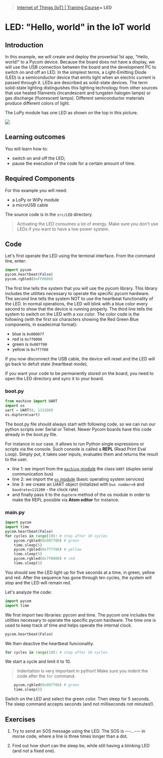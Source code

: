 > [Internet of Things (IoT) | Training Course](LED.html) ▸ **LED**

# LED: "Hello, world" in the IoT world

## Introduction

In this example, we will create and deploy the proverbial 1st app, “Hello, world!” to a Pycom device. Because the board does not have a display, we will use the USB connection between the board and the development PC to switch on and off an LED. In the simplest terms, a Light-Emitting Diode (LED) is a semiconductor device that emits light when an electric current is passed through it. LEDs are described as solid-state devices. The term solid-state lighting distinguishes this lighting technology from other sources that use heated filaments (incandescent and tungsten halogen lamps) or gas discharge (fluorescent lamps). Different semiconductor materials produce different colors of light. 


The LoPy module has one LED as shown on the top in this picture.

![](https://i.imgur.com/glFA5C0.png?1)

## Learning outcomes

You will learn how to:
* switch on and off the LED;
* pause the execution of the code for a certain amount of time.

## Required Components

For this example you will need:

* a LoPy or WiPy module
* a microUSB cable

The source code is in the `src/LED` directory.

> Activating the LED consumes a lot of energy. Make sure you don't use LEDs if you want to have a low power system.

## Code

Let's first operate the LED using the terminal interface. From the command line, enter:

```python
import pycom
pycom.heartbeat(False) 
pycom.rgbled(0xFF0000) 
```

The first line tells the system that you will use the pycom library. This library includes the utilities necessary to operate the specific pycom hardware.
The second line tells the system NOT to use the heartbeat functionality of the LED. In normal operations, the LED will blink with a blue color every second to show that the device is running properly.
The third line tells the system to switch on the LED with a xxx color. The color code is the following (with the first six characters showing the Red Green Blue components, in exadecimal format):

* blue is `0x00007f`
* red is `0x7f0000`
* green is `0x007f00`
* yellow is `0x7f7f00`

If you now disconnect the USB cable, the device will reset and the LED will go back to defult state (heartbeat mode).

If you want your code to be permanently stored on the board, you need to open the LED directory and sync it to your board.
### boot.py

```python
from machine import UART
import os
uart = UART(0, 115200)
os.dupterm(uart)
```
The boot.py file should always start with following code, so we can run our python scripts over Serial or Telnet. Newer Pycom boards have this code already in the boot.py file.

For instance in our case, it allows to run Python single expressions or scripts via the console. Such console is called a **REPL** (Read Print Eval Loop). Simply put, it takes user inputs, evaluates them and returns the result to the user.

* line 1: we import from the [`machine` module](https://docs.pycom.io/pycom_esp32/library/machine.html) the class `UART` (duplex serial communication bus)
* line 2: we import the [`os` module](https://docs.pycom.io/pycom_esp32/library/uos.html) (basic operating system services)
* line 3: we create an UART object (initalized with `bus number=0` and `baudrate=115200` - the clock rate)
* and finally pass it to the `dupterm` method of the os module in order to make the REPL possible via **Atom editor** for instance.

### main.py

```python
import pycom
import time
pycom.heartbeat(False)
for cycles in range(10): # stop after 10 cycles
    pycom.rgbled(0x007f00) # green
    time.sleep(5)
    pycom.rgbled(0x7f7f00) # yellow
    time.sleep(5)
    pycom.rgbled(0x7f0000) # red
    time.sleep(5)
```

You should see the LED light up for five seconds at a time, in green, yellow and red. After the sequence has gone through ten cycles, the system will stop and the LED will remain red.

Let's analyze the code:

```python
import pycom
import time
```

We first import two libraries: pycom and time. The pycom one includes the utilities necessary to operate the specific pycom hardware. The time one is used to keep track of time and helps operate the internal clock.

```python
pycom.heartbeat(False)
```

We then deactive the heartbeat funcionality.

```python
for cycles in range(10): # stop after 10 cycles
```

We start a cycle and limit it to 10.


> Indentation is very important in python! Make sure you indent the code after the `for` command.


```python
    pycom.rgbled(0x007f00) # green
    time.sleep(5)
```

Switch on the LED and select the green color. Then sleep for 5 seconds. The sleep command accepts seconds (and not milliseconds not minutes!).

## Exercises

1. Try to send an SOS message using the LED. The SOS is ---...--- in morse code, where a line is three times longer than a dot.

2. Find out how short can the sleep be, while still having a blinking LED (and not a fixed one).
